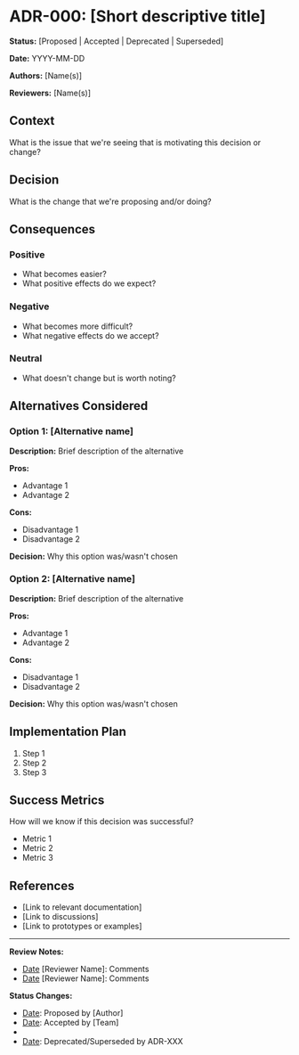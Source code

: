 # ADR-000: [Short descriptive title]

**Status:** [Proposed | Accepted | Deprecated | Superseded]

**Date:** YYYY-MM-DD

**Authors:** [Name(s)]

**Reviewers:** [Name(s)]

## Context

What is the issue that we're seeing that is motivating this decision or change?

## Decision

What is the change that we're proposing and/or doing?

## Consequences

### Positive

- What becomes easier?
- What positive effects do we expect?

### Negative

- What becomes more difficult?
- What negative effects do we accept?

### Neutral

- What doesn't change but is worth noting?

## Alternatives Considered

### Option 1: [Alternative name]

**Description:** Brief description of the alternative

**Pros:**
- Advantage 1
- Advantage 2

**Cons:**
- Disadvantage 1
- Disadvantage 2

**Decision:** Why this option was/wasn't chosen

### Option 2: [Alternative name]

**Description:** Brief description of the alternative

**Pros:**
- Advantage 1
- Advantage 2

**Cons:**
- Disadvantage 1
- Disadvantage 2

**Decision:** Why this option was/wasn't chosen

## Implementation Plan

1. Step 1
2. Step 2
3. Step 3

## Success Metrics

How will we know if this decision was successful?

- Metric 1
- Metric 2
- Metric 3

## References

- [Link to relevant documentation]
- [Link to discussions]
- [Link to prototypes or examples]

---

**Review Notes:**

- [Date] [Reviewer Name]: Comments
- [Date] [Reviewer Name]: Comments

**Status Changes:**

- [Date]: Proposed by [Author]
- [Date]: Accepted by [Team]
- [Date]: Implemented
- [Date]: Deprecated/Superseded by ADR-XXX